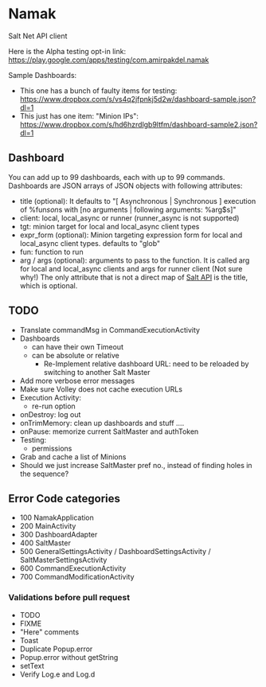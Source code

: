 # Namak
Salt Net API client

Here is the Alpha testing opt-in link: https://play.google.com/apps/testing/com.amirpakdel.namak

Sample Dashboards:
- This one has a bunch of faulty items for testing:
 https://www.dropbox.com/s/vs4q2jfpnkj5d2w/dashboard-sample.json?dl=1
- This just has one item: "Minion IPs":
 https://www.dropbox.com/s/hd6hzrdlgb9ltfm/dashboard-sample2.json?dl=1


## Dashboard
You can add up to 99 dashboards, each with up to 99 commands.
Dashboards are JSON arrays of JSON objects with following attributes:
- title (optional): It defaults to "[ Asynchronous | Synchronous ] execution of %fun$s on %tgt$s with [no arguments | following arguments: %arg$s]"
- client: local, local_async or runner (runner_async is not supported)
- tgt: minion target for local and local_async client types
- expr_form (optional): Minion targeting expression form for local and local_async client types. defaults to "glob"
- fun: function to run
- arg / args (optional): arguments to pass to the function. It is called arg for local and local_async clients and args for runner client (Not sure why!)
The only attribute that is not a direct map of [Salt API](http://docs.saltstack.com/en/latest/ref/clients/) is the title, which is optional.

## TODO
- Translate commandMsg in CommandExecutionActivity
- Dashboards
    - can have their own Timeout
    - can be absolute or relative
        - Re-Implement relative dashboard URL: need to be reloaded by switching to another Salt Master
- Add more verbose error messages
- Make sure Volley does not cache execution URLs
- Execution Activity:
    - re-run option
- onDestroy: log out
- onTrimMemory: clean up dashboards and stuff ....
- onPause: memorize current SaltMaster and authToken
- Testing:
    - permissions
- Grab and cache a list of Minions
- Should we just increase SaltMaster pref no., instead of finding holes in the sequence?


## Error Code categories
- 100 NamakApplication
- 200 MainActivity
- 300 DashboardAdapter
- 400 SaltMaster
- 500 GeneralSettingsActivity / DashboardSettingsActivity / SaltMasterSettingsActivity
- 600 CommandExecutionActivity
- 700 CommandModificationActivity


### Validations before pull request
- TODO
- FIXME
- "Here" comments
- Toast
- Duplicate Popup.error
- Popup.error without getString
- setText
- Verify Log.e and Log.d
